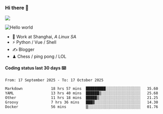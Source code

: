 ### Hi there 👋
![](https://komarev.com/ghpvc/?username=Xuhandsome)


<img src="https://github-readme-stats.vercel.app/api?username=XuHandsome&show_icons=true&theme=merko" alt="Hello world">

<br/>

- 🍻  Work at Shanghai, _A Linux SA_
- ⚡  Python / Vue / Shell
- ✍️  Blogger
- ♟  Chess / ping pong / LOL

#### Coding status last 30 days ⌨️

<!--START_SECTION:waka-->

```txt
From: 17 September 2025 - To: 17 October 2025

Markdown             18 hrs 57 mins  █████████░░░░░░░░░░░░░░░░   35.60 %
YAML                 13 hrs 40 mins  ██████▒░░░░░░░░░░░░░░░░░░   25.68 %
Other                11 hrs 18 mins  █████▒░░░░░░░░░░░░░░░░░░░   21.25 %
Groovy               7 hrs 36 mins   ███▓░░░░░░░░░░░░░░░░░░░░░   14.30 %
Docker               56 mins         ▒░░░░░░░░░░░░░░░░░░░░░░░░   01.76 %
```

<!--END_SECTION:waka-->

